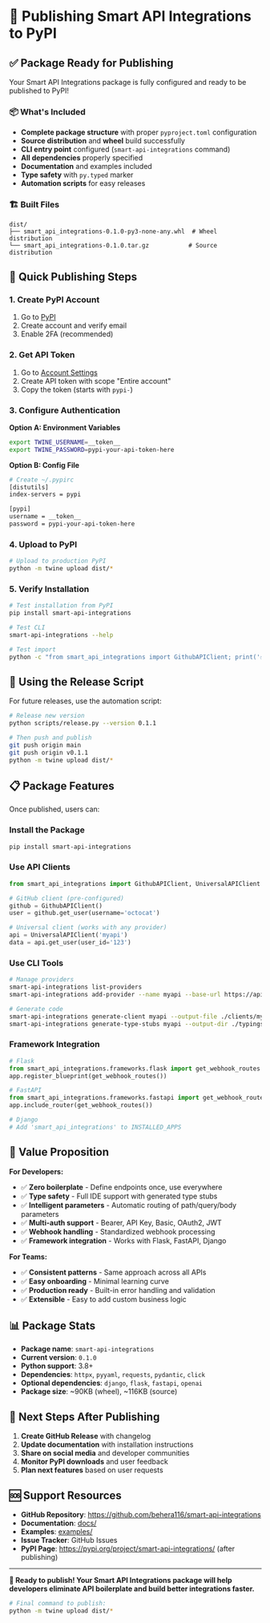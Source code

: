 # 🚀 Publishing Smart API Integrations to PyPI

## ✅ Package Ready for Publishing

Your Smart API Integrations package is fully configured and ready to be published to PyPI!

### 📦 What's Included

- **Complete package structure** with proper `pyproject.toml` configuration
- **Source distribution** and **wheel** build successfully
- **CLI entry point** configured (`smart-api-integrations` command)
- **All dependencies** properly specified
- **Documentation** and examples included
- **Type safety** with `py.typed` marker
- **Automation scripts** for easy releases

### 🏗️ Built Files

```
dist/
├── smart_api_integrations-0.1.0-py3-none-any.whl  # Wheel distribution
└── smart_api_integrations-0.1.0.tar.gz           # Source distribution
```

## 🚀 Quick Publishing Steps

### 1. Create PyPI Account
1. Go to [PyPI](https://pypi.org/account/register/)
2. Create account and verify email
3. Enable 2FA (recommended)

### 2. Get API Token
1. Go to [Account Settings](https://pypi.org/manage/account/)
2. Create API token with scope "Entire account"
3. Copy the token (starts with `pypi-`)

### 3. Configure Authentication

**Option A: Environment Variables**
```bash
export TWINE_USERNAME=__token__
export TWINE_PASSWORD=pypi-your-api-token-here
```

**Option B: Config File**
```bash
# Create ~/.pypirc
[distutils]
index-servers = pypi

[pypi]
username = __token__
password = pypi-your-api-token-here
```

### 4. Upload to PyPI
```bash
# Upload to production PyPI
python -m twine upload dist/*
```

### 5. Verify Installation
```bash
# Test installation from PyPI
pip install smart-api-integrations

# Test CLI
smart-api-integrations --help

# Test import
python -c "from smart_api_integrations import GithubAPIClient; print('✅ Success!')"
```

## 🔄 Using the Release Script

For future releases, use the automation script:

```bash
# Release new version
python scripts/release.py --version 0.1.1

# Then push and publish
git push origin main
git push origin v0.1.1
python -m twine upload dist/*
```

## 📋 Package Features

Once published, users can:

### Install the Package
```bash
pip install smart-api-integrations
```

### Use API Clients
```python
from smart_api_integrations import GithubAPIClient, UniversalAPIClient

# GitHub client (pre-configured)
github = GithubAPIClient()
user = github.get_user(username='octocat')

# Universal client (works with any provider)
api = UniversalAPIClient('myapi')
data = api.get_user(user_id='123')
```

### Use CLI Tools
```bash
# Manage providers
smart-api-integrations list-providers
smart-api-integrations add-provider --name myapi --base-url https://api.example.com

# Generate code
smart-api-integrations generate-client myapi --output-file ./clients/myapi.py
smart-api-integrations generate-type-stubs myapi --output-dir ./typings
```

### Framework Integration
```python
# Flask
from smart_api_integrations.frameworks.flask import get_webhook_routes
app.register_blueprint(get_webhook_routes())

# FastAPI
from smart_api_integrations.frameworks.fastapi import get_webhook_routes
app.include_router(get_webhook_routes())

# Django
# Add 'smart_api_integrations' to INSTALLED_APPS
```

## 🎯 Value Proposition

**For Developers:**
- ✅ **Zero boilerplate** - Define endpoints once, use everywhere
- ✅ **Type safety** - Full IDE support with generated type stubs
- ✅ **Intelligent parameters** - Automatic routing of path/query/body parameters
- ✅ **Multi-auth support** - Bearer, API Key, Basic, OAuth2, JWT
- ✅ **Webhook handling** - Standardized webhook processing
- ✅ **Framework integration** - Works with Flask, FastAPI, Django

**For Teams:**
- ✅ **Consistent patterns** - Same approach across all APIs
- ✅ **Easy onboarding** - Minimal learning curve
- ✅ **Production ready** - Built-in error handling and validation
- ✅ **Extensible** - Easy to add custom business logic

## 📊 Package Stats

- **Package name**: `smart-api-integrations`
- **Current version**: `0.1.0`
- **Python support**: 3.8+
- **Dependencies**: `httpx`, `pyyaml`, `requests`, `pydantic`, `click`
- **Optional dependencies**: `django`, `flask`, `fastapi`, `openai`
- **Package size**: ~90KB (wheel), ~116KB (source)

## 🔄 Next Steps After Publishing

1. **Create GitHub Release** with changelog
2. **Update documentation** with installation instructions
3. **Share on social media** and developer communities
4. **Monitor PyPI downloads** and user feedback
5. **Plan next features** based on user requests

## 🆘 Support Resources

- **GitHub Repository**: https://github.com/behera116/smart-api-integrations
- **Documentation**: [docs/](docs/)
- **Examples**: [examples/](examples/)
- **Issue Tracker**: GitHub Issues
- **PyPI Page**: https://pypi.org/project/smart-api-integrations/ (after publishing)

---

**🎉 Ready to publish! Your Smart API Integrations package will help developers eliminate API boilerplate and build better integrations faster.**

```bash
# Final command to publish:
python -m twine upload dist/*
``` 